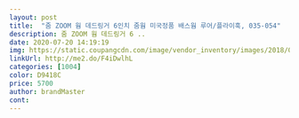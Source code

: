 ```yaml
---
layout: post 
title:  "줌 ZOOM 웜 데드링거 6인치 줌웜 미국정품 배스웜 루어/플라이훅, 035-054" 
description: 줌 ZOOM 웜 데드링거 6 ..
date: 2020-07-20 14:19:19 
img: https://static.coupangcdn.com/image/vendor_inventory/images/2018/04/23/14/2/92254058-efc8-4a75-b15b-fd4c665a0781.jpg 
linkUrl: http://me2.do/F4iDwlhL 
categories: [1004] 
color: D9418C 
price: 5700 
author: brandMaster 
cont:  
---
```

 